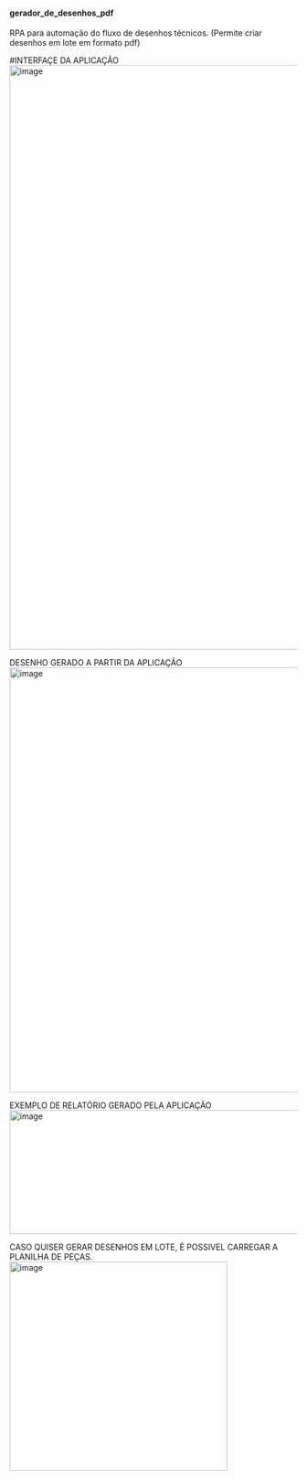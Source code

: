 #### gerador_de_desenhos_pdf
RPA para automação do fluxo de desenhos técnicos. (Permite criar desenhos em lote em formato pdf)

#INTERFAÇE DA APLICAÇÃO
<img width="1916" height="1023" alt="image" src="https://github.com/user-attachments/assets/17e7df48-c01f-4bab-9c35-1f2c8c02c288" />

DESENHO GERADO A PARTIR DA APLICAÇÃO
<img width="756" height="744" alt="image" src="https://github.com/user-attachments/assets/f1fccef0-7a38-4aa2-aa67-0ced8e9c1843" />

EXEMPLO DE RELATÓRIO GERADO PELA APLICAÇÃO
<img width="1238" height="217" alt="image" src="https://github.com/user-attachments/assets/7f953cd3-82a4-4140-bf68-5a1c3cddac0d" />

CASO QUISER GERAR DESENHOS EM LOTE, É POSSIVEL CARREGAR A PLANILHA DE PEÇAS.
<img width="381" height="366" alt="image" src="https://github.com/user-attachments/assets/68df381f-9ad7-4217-8c73-88f093d77499" />
